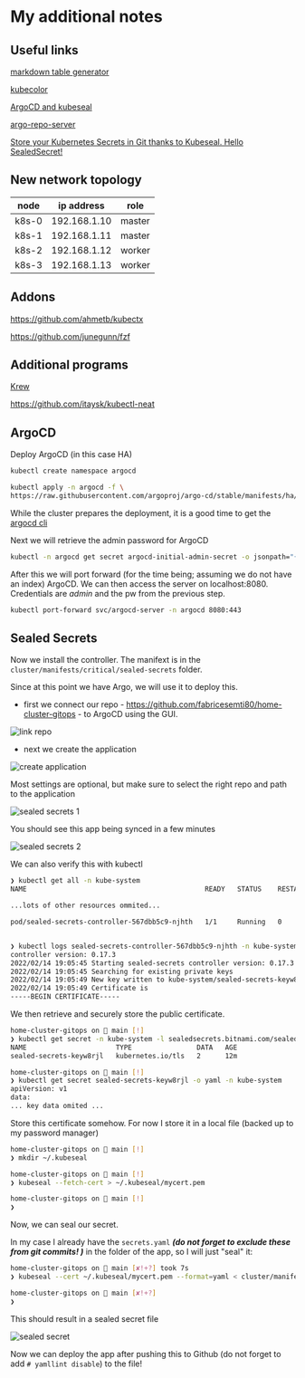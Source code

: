 # My additional notes

## Useful links

[markdown table generator](https://www.tablesgenerator.com/markdown_tables#)

[kubecolor](https://github.com/hidetatz/kubecolor)

[ArgoCD and kubeseal](https://devopstales.github.io/kubernetes/argocd-kubeseal/)

[argo-repo-server](https://github.com/danmanners/argocd-sops/pkgs/container/argo-repo-server)

[Store your Kubernetes Secrets in Git thanks to Kubeseal. Hello SealedSecret!](https://dev.to/stack-labs/store-your-kubernetes-secrets-in-git-thanks-to-kubeseal-hello-sealedsecret-2i6h)

## New network topology

| node  | ip address   | role   |
|-------|--------------|--------|
| k8s-0 | 192.168.1.10 | master |
| k8s-1 | 192.168.1.11 | master |
| k8s-2 | 192.168.1.12 | worker |
| k8s-3 | 192.168.1.13 | worker |

## Addons

<https://github.com/ahmetb/kubectx>

<https://github.com/junegunn/fzf>

## Additional programs

[Krew](https://krew.sigs.k8s.io/docs/user-guide/setup/install/)

https://github.com/itaysk/kubectl-neat

## ArgoCD

Deploy ArgoCD (in this case HA)

```sh
kubectl create namespace argocd

kubectl apply -n argocd -f \
https://raw.githubusercontent.com/argoproj/argo-cd/stable/manifests/ha/install.yaml
```

While the cluster prepares the deployment, it is a good time to get the [argocd cli](https://argo-cd.readthedocs.io/en/stable/cli_installation/)

Next we will retrieve the admin password for ArgoCD

```sh
kubectl -n argocd get secret argocd-initial-admin-secret -o jsonpath="{.data.password}" | base64 -d; echo
```

After this we will port forward (for the time being; assuming we do not have an index) ArgoCD. We can then access the server on localhost:8080. Credentials are _admin_ and the pw from the previous step.

```sh
kubectl port-forward svc/argocd-server -n argocd 8080:443
```

## Sealed Secrets

Now we install the controller. The manifext is in  the `cluster/manifests/critical/sealed-secrets` folder.

Since at this point we have Argo, we will use it to deploy this.

- first we connect our repo - <https://github.com/fabricesemti80/home-cluster-gitops> - to ArgoCD using the GUI.

![link repo](https://imgur.com/BsZuz9T.png)

- next we create the application

![create application](https://imgur.com/tGeMYVe.png)

Most settings are optional, but make sure to select the right repo and path to the application

![sealed secrets 1](https://imgur.com/ZXsoW4I.png)

You should see this app being synced in a few minutes

![sealed secrets 2](https://imgur.com/HVXH407.png)

We can also verify this with kubectl

```sh
❯ kubectl get all -n kube-system
NAME                                            READY   STATUS    RESTARTS      AGE

...lots of other resources ommited...

pod/sealed-secrets-controller-567dbb5c9-njhth   1/1     Running   0             7m58s


❯ kubectl logs sealed-secrets-controller-567dbb5c9-njhth -n kube-system
controller version: 0.17.3
2022/02/14 19:05:45 Starting sealed-secrets controller version: 0.17.3
2022/02/14 19:05:45 Searching for existing private keys
2022/02/14 19:05:49 New key written to kube-system/sealed-secrets-keyw8rjl
2022/02/14 19:05:49 Certificate is
-----BEGIN CERTIFICATE-----

```

We then retrieve and securely store the public certificate.

```sh
home-cluster-gitops on  main [!]
❯ kubectl get secret -n kube-system -l sealedsecrets.bitnami.com/sealed-secrets-key
NAME                      TYPE                DATA   AGE
sealed-secrets-keyw8rjl   kubernetes.io/tls   2      12m

home-cluster-gitops on  main [!]
❯ kubectl get secret sealed-secrets-keyw8rjl -o yaml -n kube-system
apiVersion: v1
data:
... key data omited ...
```

Store this certificate somehow. For now I store it in a local file (backed up to my password manager)

```sh
home-cluster-gitops on  main [!]
❯ mkdir ~/.kubeseal  

home-cluster-gitops on  main [!]
❯ kubeseal --fetch-cert > ~/.kubeseal/mycert.pem

home-cluster-gitops on  main [!]
❯
```

Now, we can seal our secret.

In my case I already have the `secrets.yaml` _**(do not forget to exclude these from git commits! )**_ in the folder of the app, so I will just "seal" it:

```sh
home-cluster-gitops on  main [✘!+?] took 7s
❯ kubeseal --cert ~/.kubeseal/mycert.pem --format=yaml < cluster/manifests/networking/cloudflare-ddns/secrets.yaml > cluster/manifests/networking/cloudflare-ddns/sealedsecrets.yaml

home-cluster-gitops on  main [✘!+?]
❯
```

This should result in a sealed secret file

![sealed secret](https://imgur.com/x96JBYP.png)

Now we can deploy the app after pushing this to Github (do not forget to add `# yamllint disable`) to the file!
